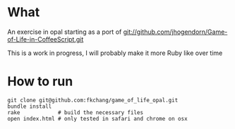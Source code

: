 # What

An exercise in opal starting as a port of [git://github.com/jhogendorn/Game-of-Life-in-CoffeeScript.git](git://github.com/jhogendorn/Game-of-Life-in-CoffeeScript.git)

This is a work in progress, I will probably make it more Ruby like
over time

# How to run

    git clone git@github.com:fkchang/game_of_life_opal.git
    bundle install
    rake            # build the necessary files
    open index.html # only tested in safari and chrome on osx
